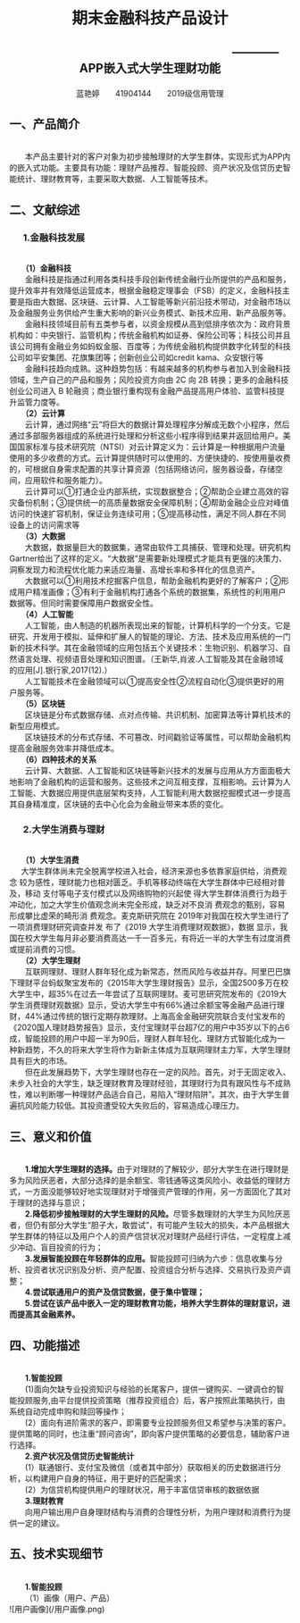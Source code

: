<h1><p align="center">期末金融科技产品设计</p> </h1> 
<h2><p align="center">&emsp;&emsp;&emsp;&emsp;&emsp;&emsp;&emsp;&emsp;&emsp;&emsp;&emsp;&emsp;&emsp;&emsp;&emsp;&emsp;&emsp;&emsp;————APP嵌入式大学生理财功能</p></h2>  
<p align="center">蓝艳婷&emsp;&emsp;41904144&emsp;&emsp;2019级信用管理</p>  

<h2>一、产品简介</h2> 
</br>&emsp;&emsp;本产品主要针对的客户对象为初步接触理财的大学生群体，实现形式为APP内的嵌入式功能。主要具有功能：理财产品推荐、智能投顾、资产状况及信贷历史智能统计、理财教育等，主要采取大数据、人工智能等技术。


<h2>二、文献综述</h2>  
<h3>&emsp;&ensp;1.金融科技发展</h3>
</br>&emsp;&ensp;<b>（1）金融科技</b>
</br>&emsp;&emsp;金融科技是指通过利用各类科技手段创新传统金融行业所提供的产品和服务，提升效率并有效降低运营成本，根据金融稳定理事会（FSB）的定义，金融科技主要是指由大数据、区块链、云计算、人工智能等新兴前沿技术带动，对金融市场以及金融服务业务供给产生重大影响的新兴业务模式、新技术应用、新产品服务等。
</br>&emsp;&emsp;金融科技领域目前有五类参与者，以资金规模从高到低排序依次为：政府背景机构如：中央银行、监管机构；传统金融机构如证券、保险公司等；科技公司并且该公司拥有金融业务如蚂蚁金服、百度等；为传统金融机构提供数字化转型的科技公司如平安集团、花旗集团等；创新创业公司如credit kama、众安银行等
</br>&emsp;&emsp;金融科技趋向成熟。这种趋势包括：有越来越多的机构参与者加入到金融科技领域，生产自己的产品和服务；风险投资方向由 2C 向 2B 转换；更多的金融科技创业公司进入 B 轮融资；商业银行重构现有金融产品提高用户体验、监管科技提升监管力度等。
</br>&emsp;&ensp;<b>（2）云计算</b>
</br>&emsp;&emsp;云计算，通过网络“云”将巨大的数据计算处理程序分解成无数个小程序，然后通过多部服务器组成的系统进行处理和分析这些小程序得到结果并返回给用户。美国国家标准与技术研究院（NTSI）对云计算定义为：云计算是一种根据用户流量使用的多少收费的方式。云计算提供随时可以使用的、方便快捷的、按使用量收费的，可根据自身需求配置的共享计算资源（包括网络访问，服务器设备，存储空间，应用软件和服务能力）。
</br>&emsp;&emsp;云计算可以①打通企业内部系统，实现数据整合；②帮助企业建立高效的容灾备份机制；③提供统一的高质量数据安全保障机制；④帮助金融企业应对峰值访问的快速扩容机制，保证业务连续可用；⑤提高移动性，满足不同人群在不同设备上的访问需求等
</br>&emsp;&ensp;<b>（3）大数据</b>
</br>&emsp;&emsp;大数据，数据量巨大的数据集，通常由软件工具捕获、管理和处理。研究机构Gartner给出了这样的定义。“大数据”是需要新处理模式才能具有更强的决策力、洞察发现力和流程优化能力来适应海量、高增长率和多样化的信息资产。
</br>&emsp;&emsp;大数据可以①利用技术挖掘客户信息，帮助金融机构更好的了解客户；②形成用户精准画像；③有利于金融机构打通各个系统的数据集，系统性的利用用户数据等。但同时需要保障用户数据安全性。
</br>&emsp;&ensp;<b>（4）人工智能</b>
</br>&emsp;&emsp;人工智能，由人制造的机器所表现出来的智能，计算机科学的一个分支。它是研究、开发用于模拟、延伸和扩展人的智能的理论、方法、技术及应用系统的一门新的技术科学。其在金融领域的应用包括五个关键技术：生物识别、机器学习、自然语言处理、视频语音处理和知识图谱。（王新华,肖波.人工智能及其在金融领域的应用[J].银行家,2017(12).）
</br>&emsp;&emsp;人工智能技术在金融领域可以①提高安全性②流程自动化③提供更好的用户服务等。
</br>&emsp;&ensp;<b>（5）区块链</b>
</br>&emsp;&emsp;区块链是分布式数据存储、点对点传输、共识机制、加密算法等计算机技术的新型应用模式。
</br>&emsp;&emsp;区块链技术的分布式存储、不可篡改、时间戳验证等属性，可以帮助金融机构提高金融服务效率并降低成本。
</br>&emsp;&ensp;<b>（6）四种技术的关系</b>
</br>&emsp;&emsp;云计算、大数据、人工智能和区块链等新兴技术的发展与应用从方方面面极大地影响了金融机构的运营和服务。这些技术之间互相支撑，互相影响。云计算为人工智能、大数据应用提供底层架构支持，人工智能利用大数据挖掘模式进一步提高其自身精准度，区块链的去中心化会为金融业带来本质的变化。
<h3>&emsp;&ensp;2.大学生消费与理财</h3>
</br>&emsp;&ensp;<b>（1）大学生消费</b>
</br>&emsp;&ensp;大学生群体尚未完全脱离学校进入社会，经济来源也多依靠家庭供给，消费观念 较为感性，理财能力也相对匮乏。手机等移动终端在大学生群体中已经相对普及，移动 支付等电子支付模式以及网络购物的兴起使 得大学生群体消费行为趋于冲动化，加之大学生价值观念尚未完全形成，缺乏对不良消 费观念的甄别，容易形成攀比虚荣的畸形消 费观念。麦克斯研究院在 2019年对我国在校大学生进行了一项消费理财研究调查并发 布了《2019 大学生消费理财观数据》，数据 显示，我国在校大学生每月非必要消费高达一千一百多元，有将近一半的大学生有过度消费或提前消费的习惯。
</br>&emsp;&ensp;<b>（2）大学生理财</b>
</br>&emsp;&emsp;互联网理财、理财人群年轻化成为新常态，然而风险与收益并存。阿里巴巴旗下理财平台蚂蚁聚宝发布的《2015年大学生理财报告》显示，全国2500多万在校大学生中，超35%在过去一年尝试了互联网理财。麦可思研究院发布的《2019大学生消费理财观数据》显示，受访大学生中有66%通过余额宝等金融产品进行理财，44%通过传统的银行定期存款理财。上海高金金融研究院联合支付宝发布的《2020国人理财趋势报告》显示，支付宝理财平台超7亿的用户中35岁以下的占6成，智能投顾的用户中超一半为90后，理财人群年轻化、理财方式智能化成为一种新趋势，不久的将来大学生将作为新新主体成为互联网理财主力军，大学生理财具有巨大的市场。
</br>&emsp;&emsp;但在此发展趋势下，大学生理财也存在一定的风险。首先，对于无固定收入、未步入社会的大学生，缺乏理财教育及理财经验，其理财行为具有跟风性与不成熟性，难以判断哪一种理财产品适合自己，易陷入“理财陷阱”。其次，由于大学生普遍抗风险能力较低。其投资遭受较大失败后的，容易造成心理压力。

<h2>三、意义和价值</h2>
</br>&emsp;&emsp;<b>1.增加大学生理财的选择。</b>由于对理财的了解较少，部分大学生在进行理财是多为风险厌恶者，大部分选择的是余额宝、零钱通等这类风险小、收益低的理财方式，一方面没能够较好地实现理财对于增强资产管理的作用，另一方面固化了其对于理财的选择与意识；
</br>&emsp;&emsp;<b>2.降低初步接触理财的大学生理财的风险。</b>尽管多数理财的大学生为风险厌恶者，但仍有部分大学生“胆子大，敢尝试”，有可能产生较大的损失，本产品根据大学生群体的特征以及用户个人的资产信贷状况对理财产品经行评估，一定程度上减少冲动、盲目投资的行为；
</br>&emsp;&emsp;<b>3.发展智能投顾在年轻群体的应用。</b>智能投顾可归纳为六步：信息收集与分析、投资者状况识别及分析、资产配置、投资组合分析与选择、交易执行及资产调整；
</br>&emsp;&emsp;<b>4.尝试联通用户的资产及信贷数据，便于集中管理；</b>
</br>&emsp;&emsp;<b>5.尝试在该产品中嵌入一定的理财教育功能，培养大学生群体的理财意识，进而提高其金融素养。</b>

<h2>四、功能描述</h2>
</br>&emsp;&emsp;<b>1.智能投顾</b>
</br>&emsp;&emsp;(1)面向欠缺专业投资知识与经验的长尾客户，提供一键购买、一键调仓的智能投顾服务,由平台提供投资策略（推荐投资组合）后，客户按照此策略执行，由系统自动完成申购和赎回等操作；
</br>&emsp;&emsp;(2）面向有进阶需求的客户，即需要专业投顾服务但又希望参与决策的客户。提供策略的同时，也注重“顾问咨询”，即向客户提供策略的必要信息，辅助客户进行选择。
</br>&emsp;&emsp;<b>2.资产状况及信贷历史智能统计</b>
</br>&emsp;&emsp;(1）联通银行、支付宝及微信（或者其中部分）获取相关的历史数据进行分析，以构建用户自身的特征，用于更好的匹配需求；
</br>&emsp;&emsp;(2）为信贷机构提供用户的理财状况，用于丰富信贷审核的数据依据
</br>&emsp;&emsp;<b>3.理财教育</b>
</br>&emsp;&emsp;向用户输出用户自身理财结构与消费的合理性分析，为用户理财和消费行为提供一定的建议。

<h2>五、技术实现细节</h2>
</br>&emsp;&emsp;<b>1.智能投顾</b>
</br>&emsp;&emsp;（1）画像（用户、产品）
</br>![用户画像](/用户画像.png)
